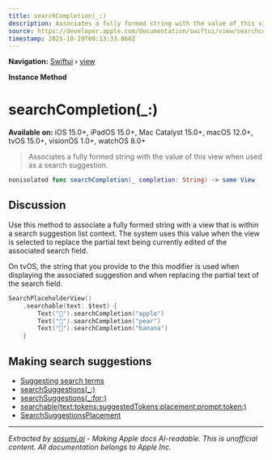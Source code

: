 ```yaml
---
title: searchCompletion(_:)
description: Associates a fully formed string with the value of this view when used as a search suggestion.
source: https://developer.apple.com/documentation/swiftui/view/searchcompletion(_:)
timestamp: 2025-10-29T00:13:33.060Z
---
```


**Navigation:** [Swiftui](/documentation/swiftui) › [view](/documentation/swiftui/view)

**Instance Method**

# searchCompletion(_:)

**Available on:** iOS 15.0+, iPadOS 15.0+, Mac Catalyst 15.0+, macOS 12.0+, tvOS 15.0+, visionOS 1.0+, watchOS 8.0+

> Associates a fully formed string with the value of this view when used as a search suggestion.

```swift
nonisolated func searchCompletion(_ completion: String) -> some View
```

## Discussion

Use this method to associate a fully formed string with a view that is within a search suggestion list context. The system uses this value when the view is selected to replace the partial text being currently edited of the associated search field.

On tvOS, the string that you provide to the this modifier is used when displaying the associated suggestion and when replacing the partial text of the search field.

```swift
SearchPlaceholderView()
    .searchable(text: $text) {
        Text("🍎").searchCompletion("apple")
        Text("🍐").searchCompletion("pear")
        Text("🍌").searchCompletion("banana")
    }
```

## Making search suggestions

- [Suggesting search terms](/documentation/swiftui/suggesting-search-terms)
- [searchSuggestions(_:)](/documentation/swiftui/view/searchsuggestions(_:))
- [searchSuggestions(_:for:)](/documentation/swiftui/view/searchsuggestions(_:for:))
- [searchable(text:tokens:suggestedTokens:placement:prompt:token:)](/documentation/swiftui/view/searchable(text:tokens:suggestedtokens:placement:prompt:token:))
- [SearchSuggestionsPlacement](/documentation/swiftui/searchsuggestionsplacement)

---

*Extracted by [sosumi.ai](https://sosumi.ai) - Making Apple docs AI-readable.*
*This is unofficial content. All documentation belongs to Apple Inc.*
